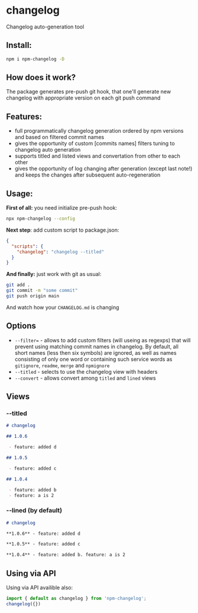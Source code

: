 # changelog

Changelog auto-generation tool

## Install:

```sh
npm i npm-changelog -D
```

## How does it work?

The package generates pre-push git hook, that one'll generate new changelog with appropriate version on each git push command

## Features: 
- full programmatically changelog generation ordered by npm versions and based on filtered commit names
- gives the opportunity of custom [commits names] filters tuning to changelog auto generation
- supports titled and listed views and convertation from other to each other
- gives the opportunity of log changing after generation (except last note!) and keeps the changes after subsequent auto-regeneration

## Usage: 

**First of all:** you need initialize pre-push hook:
```sh
npx npm-changelog --config
```

**Next step**: add custom script to package.json: 

```json
{
  "scripts": {
    "changelog": "changelog --titled"
  }
}
```

**And finally:** just work with git as usual:

```sh
git add . 
git commit -m "some commit"
git push origin main
```

And watch how your `CHANGELOG.md` is changing

## Options

- `--filter=` - allows to add custom filters (will useing as regexps) that will prevent using matching commit names in changelog. By default, all short names (less then six symbols) are ignored, as well as names consisting of only one word or containing such service words as `gitignore`, `readme`, `merge` and `npmignore`
- `--titled` - selects to use the changelog view with headers
- `--convert` - allows convert among `titled` and `lined` views

## Views

### --titled

```markdown
# changelog

## 1.0.6

 - feature: added d

## 1.0.5

 - feature: added c

## 1.0.4

 - feature: added b
 - feature: a is 2
```

### --lined (by default)

```markdown
# changelog

**1.0.6** - feature: added d

**1.0.5** - feature: added c

**1.0.4** - feature: added b. feature: a is 2
```

## Using via API

Using via API availible also:

```ts
import { default as changelog } from 'npm-changelog';
changelog({})
```
